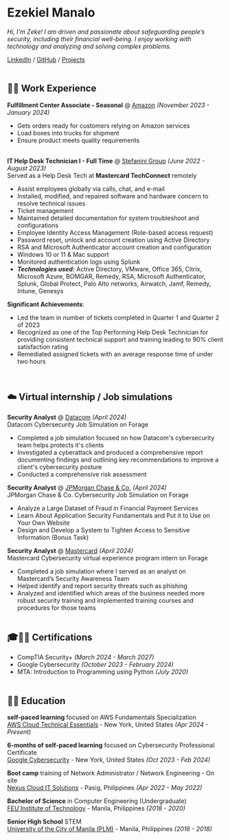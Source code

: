 # Ezekiel Manalo

_Hi, I'm Zeke! I am driven and passionate about safeguarding people’s security, including their financial well-being. I enjoy working with technology and analyzing and solving complex problems._ <br>

[LinkedIn](https://www.linkedin.com/in/ezekiel-manalo/) / [GitHub](https://github.com/zekemanalo) / [Projects](https://github.com/zekemanalo/redesigned-octo-broccoli)
<br><br>

## 🧑‍💼 Work Experience

**Fulfillment Center Associate - Seasonal** @ [Amazon](https://www.amazon.com/) _(November 2023 - January 2024)_ <br>
  - Gets orders ready for customers relying on Amazon services
  - Load boxes into trucks for shipment
  - Ensure product meets quality requirements
<br><br>

**IT Help Desk Technician I - Full Time** @ [Stefanini Group](https://stefanini.com/en) _(June 2022 - August 2023)_ <br>
Served as a Help Desk Tech at **Mastercard TechConnect** remotely
  - Assist employees globally via calls, chat, and e-mail
  - Installed, modified, and repaired software and hardware concern to resolve technical issues
  - Ticket management
  - Maintained detailed documentation for system troubleshoot and configurations​
  - Employee Identity Access Management (Role-based access request)
  - Password reset, unlock and account creation using Active Directory
  - RSA and Microsoft Authenticator account creation and configuration
  - Windows 10 or 11 & Mac support
  - Monitored authentication logs using Splunk
  - **_Technologies used:_** Active Directory, VMware, Office 365, Citrix, Microsoft Azure, BOMGAR, Remedy, RSA, Microsoft Authenticator, Splunk, Global Protect, Palo Alto networks, Airwatch, Jamf, Remedy, Intune, Genesys
    
**Significant Achievements**:
  - Led the team in number of tickets completed in Quarter 1 and Quarter 2 of 2023​
  - Recognized as one of the Top Performing Help Desk Technician for providing consistent technical support and training leading to 90% client satisfaction rating​
  - Remediated assigned tickets with an average response time of under two hours
<br>

## ☁️ Virtual internship / Job simulations

**Security Analyst** @ [Datacom](https://www.theforage.com) _(April 2024)_ <br>
Datacom Cybersecurity Job Simulation on Forage   
  - Completed a job simulation focused on how Datacom's cybersecurity team helps protects it's clients​
  - Investigated a cyberattack and produced a comprehensive report documenting findings and outlining key recommendations to improve a client's cybersecurity posture​
  - Conducted a comprehensive risk assessment

**Security Analyst** @ [JPMorgan Chase & Co.](https://www.theforage.com) _(April 2024)_ <br>
JPMorgan Chase & Co. Cybersecurity Job Simulation on Forage
  - Analyze a Large Dataset of Fraud in Financial Payment Services
  - Learn About Application Security Fundamentals and Put it to Use on Your Own Website 
  - Design and Develop a System to Tighten Access to Sensitive Information (Bonus Task)

**Security Analyst** @ [Mastercard](https://www.theforage.com) _(April 2024)_ <br>
Mastercard Cybersecurity virtual experience program intern on Forage 
  - Completed a job simulation where I served as an analyst on Mastercard’s Security Awareness Team 
  - Helped identify and report security threats such as phishing 
  - Analyzed and identified which areas of the business needed more robust security training and implemented training courses and procedures for those teams
<br><br>

## 🎓📜🔑 Certifications
 - CompTIA Security+ _(March 2024 - March 2027)_
 - Google Cybersecurity _(October 2023 - February 2024)_
 - MTA: Introduction to Programming using Python _(July 2020)_
<br><br>

## 👨‍🎓 Education

**self-paced learning** focused on AWS Fundamentals Specialization<br>
[AWS Cloud Technical Essentials](https://www.coursera.org/specializations/aws-fundamentals) - New York, United States _(Apr 2024 - Present)_


**6-months of self-paced learning** focused on Cybersecurity Professional Certificate<br>
[Google Cybersecurity](https://www.coursera.org/programs/eightfold-pliic/professional-certificates/google-cybersecurity?authProvider=nyslabor) - New York, United States _(Oct 2023 - Feb 2024)_ <br>

**Boot camp** training of Network Administrator / Network Engineering - On site<br>
[Nexus Cloud IT Solutions](https://www.facebook.com/nxs88/) - Pasig, Philippines _(Apr 2022 - May 2022)_

**Bachelor of Science** in Computer Engineering (Undergraduate)<br>
[FEU Institute of Technology](https://www.feutech.edu.ph/) - Manila, Philippines _(2018 - 2020)_

**Senior High School** STEM<br>
[University of the City of Manila (PLM)](https://plm.edu.ph/) - Manila, Philippines _(2016 - 2018)_
<br><br>
